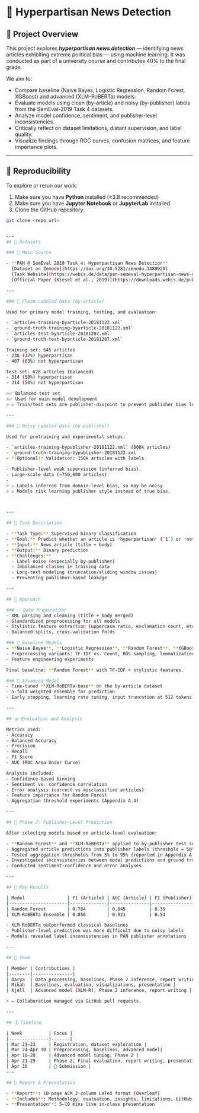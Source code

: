 # 📰 Hyperpartisan News Detection

## 📌 Project Overview

This project explores ***hyperpartisan news detection*** — identifying news articles exhibiting extreme political bias — using machine learning. It was conducted as part of a university course and contributes 40% to the final grade.

We aim to:
- Compare baseline (Naive Bayes, Logistic Regression, Random Forest, XGBoost) and advanced (XLM-RoBERTa) models.
- Evaluate models using clean (by-article) and noisy (by-publisher) labels from the SemEval-2019 Task 4 datasets.
- Analyze model confidence, sentiment, and publisher-level inconsistencies.
- Critically reflect on dataset limitations, distant supervision, and label quality.
- Visualize findings through ROC curves, confusion matrices, and feature importance plots.

---
## 🔁 Reproducibility

To explore or rerun our work:

1. Make sure you have **Python** installed (≥3.8 recommended)
2. Make sure you have **Jupyter Notebook** or **JupyterLab** installed
3. Clone the GitHub repository:

```bash
git clone <repo_url>


---
## 📂 Datasets

### 🔗 Main Source

- **PAN @ SemEval 2019 Task 4: Hyperpartisan News Detection**  
  [Dataset on Zenodo](https://doi.org/10.5281/zenodo.1489920)  
  [Task Website](https://webis.de/data/pan-semeval-hyperpartisan-news-detection-19.html)  
  [Official Paper (Kiesel et al., 2019)](https://downloads.webis.de/publications/papers/kiesel_2019c.pdf)

---

### 📁 Clean Labeled Data (by-article)

Used for primary model training, testing, and evaluation:

- `articles-training-byarticle-20181122.xml`
- `ground-truth-training-byarticle-20181122.xml`
- `articles-test-byarticle-20181207.xml`
- `ground-truth-test-byarticle-20181207.xml`

Training set: 645 articles  
- 238 (37%) hyperpartisan  
- 407 (63%) not hyperpartisan

Test set: 628 articles (balanced)  
- 314 (50%) hyperpartisan  
- 314 (50%) not hyperpartisan

>✅ Balanced test set
>✅ Used for main model development
> ⚠️ Train/test sets are publisher-disjoint to prevent publisher bias leakage

---

### 📁 Noisy Labeled Data (by-publisher)

Used for pretraining and experimental setups:

- `articles-training-bypublisher-20181122.xml` (600k articles)
- `ground-truth-training-bypublisher-20181122.xml`
- *(Optional)* Validation: 150k articles with labels

- Publisher-level weak supervision (inferred bias).
- Large-scale data (~750,000 articles).
- 
> ⚠️ Labels inferred from domain-level bias, so may be noisy  
> ⚠️ Models risk learning publisher style instead of true bias.



---

## 🎯 Task Description

- **Task Type:** Supervised binary classification  
- **Goal:** Predict whether an article is *hyperpartisan* (`1`) or *not* (`0`)  
- **Input:** News article (title + body)  
- **Output:** Binary prediction  
- **Challenges:**
  - Label noise (especially by-publisher)
  - Imbalanced classes in training data
  - Long-text modeling (truncation/sliding window issues)
  - Preventing publisher-based leakage

---

## 🧠 Approach

### ✅ Data Preparation
- XML parsing and cleaning (title + body merged)
- Standardized preprocessing for all models
- Stylistic feature extraction (uppercase ratio, exclamation count, etc.)
- Balanced splits, cross-validation folds

### 🧪 Baseline Models
- **Naive Bayes**, **Logistic Regression**, **Random Forest**, **XGBoost**
- Preprocessing variants: TF-IDF vs. Count, ROS sampling, lemmatization, stopword removal
- Feature engineering experiments

Final baseline: **Random Forest** with TF-IDF + stylistic features.

### 🤖 Advanced Model
- Fine-tuned **XLM-RoBERTa-base** on the by-article dataset
- 5-fold weighted ensemble for prediction
- Early stopping, learning rate tuning, input truncation at 512 tokens

---

## 📊 Evaluation and Analysis

Metrics used:
- Accuracy
- Balanced Accuracy
- Precision
- Recall
- F1 Score
- AUC (ROC Area Under Curve)

Analysis included:
- Confidence-based binning
- Sentiment vs. confidence correlation
- Error analysis (correct vs misclassified articles)
- Feature importance for Random Forest
- Aggregation threshold experiments (Appendix A.4)

---

## 🔄 Phase 2: Publisher-Level Prediction

After selecting models based on article-level evaluation:

- **Random Forest** and **XLM-RoBERTa** applied to by-publisher test set
- Aggregated article predictions into publisher labels (threshold = 50%)
- Tested aggregation thresholds from 5% to 95% (reported in Appendix A.4)
- Investigated inconsistencies between model predictions and ground truth labels
- Conducted sentiment-confidence and error analyses

---

## 🧪 Key Results

| Model                | F1 (Article) | AUC (Article) | F1 (Publisher) | AUC (Publisher) |
|----------------------|--------------|---------------|----------------|-----------------|
| Random Forest        | 0.784        | 0.845         | 0.39           | 0.54            |
| XLM-RoBERTa Ensemble | 0.856        | 0.921         | 0.54           | 0.63            |

- XLM-RoBERTa outperformed classical baselines
- Publisher-level prediction was more difficult due to noisy labels
- Models revealed label inconsistencies in PAN publisher annotations

---

## 👥 Team

| Member | Contributions |
|--------|---------------|
| Darya  | Data processing, baselines, Phase 2 inference, report writing |
| Mikah  | Baselines, evaluation, visualizations, presentation |
| Kjell  | Advanced model (XLM-R), Phase 2 inference, report writing |

> ✏️ Collaboration managed via GitHub pull requests.

---

## 🗓️ Timeline

| Week          | Focus |
|---------------|-------|
| Mar 21–23     | Registration, dataset exploration |
| Mar 24–Apr 10 | Preprocessing, baselines, advanced model|
| Apr 10–20     | Advanced model tuning, Phase 2 |
| Apr 21–29     | Phase 2, Final evaluation, report writing, presentation |
| Apr 30        | 🎯 Submission |
---

## 📝 Report & Presentation

- **Report**: 10-page ACM 2-column LaTeX format (Overleaf)
- **Includes**: Methodology, evaluation, insights, limitations, GitHub link  
- **Presentation**: 5–10 mins live in-class presentation

